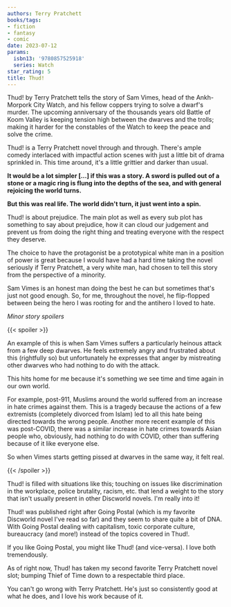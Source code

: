 ```yaml
---
authors: Terry Pratchett
books/tags:
- fiction
- fantasy
- comic
date: 2023-07-12
params:
  isbn13: '9780857525918'
  series: Watch
star_rating: 5
title: Thud!
---
```


Thud! by Terry Pratchett tells the story of Sam Vimes, head of the Ankh-Morpork
City Watch, and his fellow coppers trying to solve a dwarf's murder. The
upcoming anniversary of the thousands years old Battle of Koom Valley is keeping
tension high between the dwarves and the trolls; making it harder for the
constables of the Watch to keep the peace and solve the crime.

Thud! is a Terry Pratchett novel through and through. There's ample comedy
interlaced with impactful action scenes with just a little bit of drama
sprinkled in. This time around, it's a little grittier and darker than usual.

<!--more-->

**It would be a lot simpler [...] if this was a story. A sword is pulled out of
a stone or a magic ring is flung into the depths of the sea, and with general
rejoicing the world turns.**

**But this was real life. The world didn't turn, it just went into a spin.**

Thud! is about prejudice. The main plot as well as every sub plot has something
to say about prejudice, how it can cloud our judgement and prevent us from doing
the right thing and treating everyone with the respect they deserve.

The choice to have the protagonist be a prototypical white man in a position of
power is great because I would have had a hard time taking the novel seriously
if Terry Pratchett, a very white man, had chosen to tell this story from the
perspective of a minority.

Sam Vimes is an honest man doing the best he can but sometimes that's just not
good enough. So, for me, throughout the novel, he flip-flopped between being the
hero I was rooting for and the antihero I loved to hate.

_Minor story spoilers_

{{< spoiler >}}

An example of this is when Sam Vimes suffers a particularly heinous attack from
a few deep dwarves. He feels extremely angry and frustrated about this
(rightfully so) but unfortunately he expresses that anger by mistreating other
dwarves who had nothing to do with the attack.

This hits home for me because it's something we see time and time again in our
own world.

For example, post-911, Muslims around the world suffered from an increase in
hate crimes against them. This is a tragedy because the actions of a few
extremists (completely divorced from Islam) led to all this hate being directed
towards the wrong people. Another more recent example of this was post-COVID,
there was a similar increase in hate crimes towards Asian people who, obviously,
had nothing to do with COVID, other than suffering because of it like everyone
else.

So when Vimes starts getting pissed at dwarves in the same way, it felt real.

{{< /spoiler >}}

Thud! is filled with situations like this; touching on issues like
discrimination in the workplace, police brutality, racism, etc. that lend a
weight to the story that isn't usually present in other Discworld novels. I'm
really into it!

Thud! was published right after Going Postal (which is my favorite Discworld
novel I've read so far) and they seem to share quite a bit of DNA. With Going
Postal dealing with capitalism, toxic corporate culture, bureaucracy (and more!)
instead of the topics covered in Thud!.

If you like Going Postal, you might like Thud! (and vice-versa). I love both
tremendously.

As of right now, Thud! has taken my second favorite Terry Pratchett novel slot;
bumping Thief of Time down to a respectable third place.

You can't go wrong with Terry Pratchett. He's just so consistently good at what
he does, and I love his work because of it.